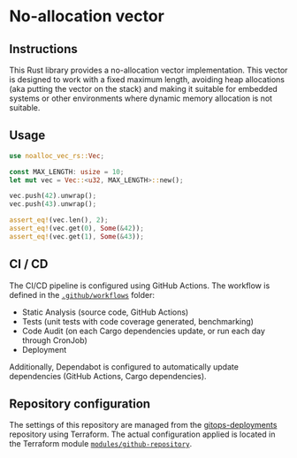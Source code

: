 # No-allocation vector

## Instructions

This Rust library provides a no-allocation vector implementation. This vector is designed to work with a fixed maximum length, avoiding heap allocations (aka putting the vector on the stack) and making it suitable for embedded systems or other environments where dynamic memory allocation is not suitable.

## Usage

```rust
use noalloc_vec_rs::Vec;

const MAX_LENGTH: usize = 10;
let mut vec = Vec::<u32, MAX_LENGTH>::new();

vec.push(42).unwrap();
vec.push(43).unwrap();

assert_eq!(vec.len(), 2);
assert_eq!(vec.get(0), Some(&42));
assert_eq!(vec.get(1), Some(&43));
```

## CI / CD

The CI/CD pipeline is configured using GitHub Actions. The workflow is defined in the [`.github/workflows`](.github/workflows) folder:

- Static Analysis (source code, GitHub Actions)
- Tests (unit tests with code coverage generated, benchmarking)
- Code Audit (on each Cargo dependencies update, or run each day through CronJob)
- Deployment

Additionally, Dependabot is configured to automatically update dependencies (GitHub Actions, Cargo dependencies).

## Repository configuration

The settings of this repository are managed from the [gitops-deployments](https://github.com/jaudiger/gitops-deployments) repository using Terraform. The actual configuration applied is located in the Terraform module [`modules/github-repository`](https://github.com/jaudiger/gitops-deployments/tree/main/modules/github-repository).
